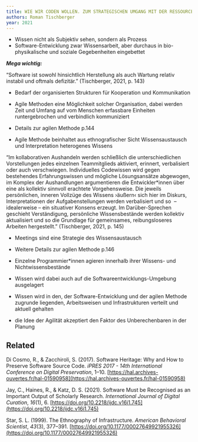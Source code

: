 ```yaml
---
title: WIE WIR CODEN WOLLEN. ZUM STRATEGISCHEN UMGANG MIT DER RESSOURCE WISSEN IN DER SOFTWAREARBEIT
authors: Roman Tischberger
year: 2021
---
```


-   Wissen nicht als Subjektiv sehen, sondern als Prozess
-   Software-Entwicklung zwar Wissensarbeit, aber durchaus in bio-physikalische und soziale Gegebenheiten eingebettet
    

**_Mega wichtig:_**

“Software ist sowohl hinsichtlich Herstellung als auch Wartung relativ instabil und oftmals defizitär.” (Tischberger, 2021, p. 143)

-   Bedarf der organisierten Strukturen für Kooperation und Kommunikation
    
-   Agile Methoden eine Möglichkeit solcher Organisation, dabei werden Zeit und Umfang auf vom Menschen erfassbare Einheiten runtergebrochen und verbindlich kommuniziert
    
-   Details zur agilen Methode p.144
    
-   Agile Methode beinhaltet aus ethnografischer Sicht Wissensaustausch und Interpretation heterogenes Wissens
    

“Im kollaborativen Aushandeln werden schließlich die unterschiedlichen Vorstellungen jedes einzelnen Teammitglieds aktiviert, erinnert, verbalisiert oder auch verschwiegen. Individuelles Codewissen wird gegen bestehendes Erfahrungswissen und mögliche Lösungsansätze abgewogen, im Komplex der Aushandlungen argumentieren die Entwickler*innen über eine als kollektiv sinnvoll erachtete Vorgehensweise. Die jeweils persönlichen, inneren Vollzüge des Wissens ›äußern‹ sich hier im Diskurs, Interpretationen der Aufgabenstellungen werden verbalisiert und so  – idealerweise – ein situativer Konsens erzeugt. Im Darüber-Sprechen geschieht Verständigung, persönliche Wissensbestände werden kollektiv aktualisiert und so die Grundlage für gemeinsames, reibungsloseres Arbeiten hergestellt.” (Tischberger, 2021, p. 145)

-   Meetings sind eine Strategie des Wissensaustausch
    
-   Weitere Details zur agilen Methode p.146
    
-   Einzelne Programmier*innen agieren innerhalb ihrer Wissens- und Nichtwissensbestände
    
-   Wissen wird dabei auch auf die Softwareentwicklungs-Umgebung ausgelagert
    
-   Wissen wird in den, der Software-Entwicklung und der agilen Methode zugrunde liegenden, Arbeitsweisen und Infrastrukturen verteilt und aktuell gehalten
    
-   die Idee der Agilität akzeptiert den Faktor des Unberechenbaren in der Planung
    

## Related

Di Cosmo, R., & Zacchiroli, S. (2017). Software Heritage: Why and How to Preserve Software Source Code. _iPRES 2017 - 14th International Conference on Digital Preservation_, 1–10. [https://hal.archives-ouvertes.fr/hal-01590958](https://hal.archives-ouvertes.fr/hal-01590958)

Jay, C., Haines, R., & Katz, D. S. (2021). Software Must be Recognised as an Important Output of Scholarly Research. _International Journal of Digital Curation_, _16_(1), 6. [https://doi.org/10.2218/ijdc.v16i1.745](https://doi.org/10.2218/ijdc.v16i1.745)

Star, S. L. (1999). The Ethnography of Infrastructure. _American Behavioral Scientist_, _43_(3), 377–391. [https://doi.org/10.1177/00027649921955326](https://doi.org/10.1177/00027649921955326)